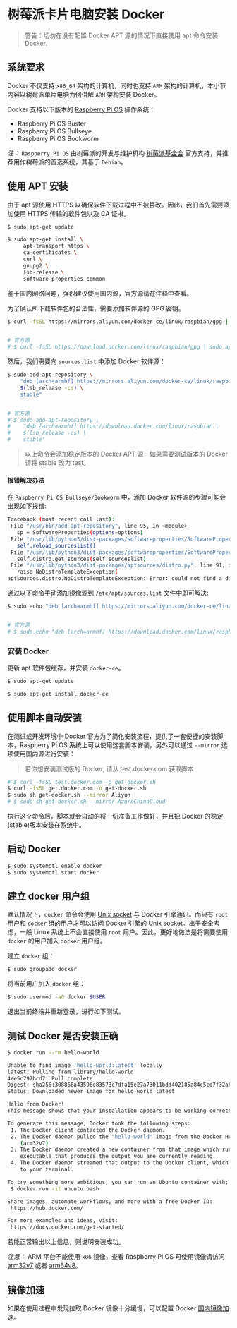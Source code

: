 # 树莓派卡片电脑安装 Docker

>警告：切勿在没有配置 Docker APT 源的情况下直接使用 apt 命令安装 Docker.

## 系统要求

Docker 不仅支持 `x86_64` 架构的计算机，同时也支持 `ARM` 架构的计算机，本小节内容以树莓派单片电脑为例讲解 `ARM` 架构安装 Docker。

Docker 支持以下版本的 [Raspberry Pi OS](https://www.raspberrypi.org/software/operating-systems/) 操作系统：

* Raspberry Pi OS Buster
* Raspberry Pi OS Bullseye
* Raspberry Pi OS Bookworm

*注：* `Raspberry Pi OS` 由树莓派的开发与维护机构 [树莓派基金会](https://www.raspberrypi.org/) 官方支持，并推荐用作树莓派的首选系统，其基于 `Debian`。

## 使用 APT 安装

由于 apt 源使用 HTTPS 以确保软件下载过程中不被篡改。因此，我们首先需要添加使用 HTTPS 传输的软件包以及 CA 证书。

```bash
$ sudo apt-get update

$ sudo apt-get install \
     apt-transport-https \
     ca-certificates \
     curl \
     gnupg2 \
     lsb-release \
     software-properties-common
```

鉴于国内网络问题，强烈建议使用国内源，官方源请在注释中查看。

为了确认所下载软件包的合法性，需要添加软件源的 GPG 密钥。

```bash
$ curl -fsSL https://mirrors.aliyun.com/docker-ce/linux/raspbian/gpg | sudo apt-key add -


# 官方源
# $ curl -fsSL https://download.docker.com/linux/raspbian/gpg | sudo apt-key add -
```

然后，我们需要向 `sources.list` 中添加 Docker 软件源：

```bash
$ sudo add-apt-repository \
    "deb [arch=armhf] https://mirrors.aliyun.com/docker-ce/linux/raspbian \
    $(lsb_release -cs) \
    stable"


# 官方源
# $ sudo add-apt-repository \
#    "deb [arch=armhf] https://download.docker.com/linux/raspbian \
#    $(lsb_release -cs) \
#    stable"
```

>以上命令会添加稳定版本的 Docker APT 源，如果需要测试版本的 Docker 请将 stable 改为 test。

#### 报错解决办法

在 `Raspberry Pi OS Bullseye/Bookworm` 中，添加 Docker 软件源的步骤可能会出现如下报错:

```bash
Traceback (most recent call last):
 File "/usr/bin/add-apt-repository", line 95, in <module>
   sp = SoftwareProperties(options=options)
 File "/usr/lib/python3/dist-packages/softwareproperties/SoftwareProperties.py", line 109, in __init__
   self.reload_sourceslist()
 File "/usr/lib/python3/dist-packages/softwareproperties/SoftwareProperties.py", line 599, in reload_sourceslist
   self.distro.get_sources(self.sourceslist)    
 File "/usr/lib/python3/dist-packages/aptsources/distro.py", line 91, in get_sources
   raise NoDistroTemplateException(
aptsources.distro.NoDistroTemplateException: Error: could not find a distribution template for Raspbian/bullseye
```

通过以下命令手动添加镜像源到 `/etc/apt/sources.list` 文件中即可解决:

```bash
$ sudo echo "deb [arch=armhf] https://mirrors.aliyun.com/docker-ce/linux/raspbian $(lsb_release -cs) stable" | sudo tee -a /etc/apt/sources.list


# 官方源
# $ sudo echo "deb [arch=armhf] https://download.docker.com/linux/raspbian $(lsb_release -cs) stable" | sudo tee -a /etc/apt/sources.list
```

### 安装 Docker

更新 apt 软件包缓存，并安装 `docker-ce`。

```bash
$ sudo apt-get update

$ sudo apt-get install docker-ce
```

## 使用脚本自动安装

在测试或开发环境中 Docker 官方为了简化安装流程，提供了一套便捷的安装脚本，Raspberry Pi OS 系统上可以使用这套脚本安装，另外可以通过 `--mirror` 选项使用国内源进行安装：

> 若你想安装测试版的 Docker, 请从 test.docker.com 获取脚本

```bash
# $ curl -fsSL test.docker.com -o get-docker.sh
$ curl -fsSL get.docker.com -o get-docker.sh
$ sudo sh get-docker.sh --mirror Aliyun
# $ sudo sh get-docker.sh --mirror AzureChinaCloud
```

执行这个命令后，脚本就会自动的将一切准备工作做好，并且把 Docker 的稳定(stable)版本安装在系统中。

## 启动 Docker

```bash
$ sudo systemctl enable docker
$ sudo systemctl start docker
```

## 建立 docker 用户组

默认情况下，`docker` 命令会使用 [Unix socket](https://en.wikipedia.org/wiki/Unix_domain_socket) 与 Docker 引擎通讯。而只有 `root` 用户和 `docker` 组的用户才可以访问 Docker 引擎的 Unix socket。出于安全考虑，一般 Linux 系统上不会直接使用 `root` 用户。因此，更好地做法是将需要使用 `docker` 的用户加入 `docker` 用户组。

建立 `docker` 组：

```bash
$ sudo groupadd docker
```

将当前用户加入 `docker` 组：

```bash
$ sudo usermod -aG docker $USER
```

退出当前终端并重新登录，进行如下测试。

## 测试 Docker 是否安装正确

```bash
$ docker run --rm hello-world

Unable to find image 'hello-world:latest' locally
latest: Pulling from library/hello-world
4ee5c797bcd7: Pull complete
Digest: sha256:308866a43596e83578c7dfa15e27a73011bdd402185a84c5cd7f32a88b501a24
Status: Downloaded newer image for hello-world:latest

Hello from Docker!
This message shows that your installation appears to be working correctly.

To generate this message, Docker took the following steps:
 1. The Docker client contacted the Docker daemon.
 2. The Docker daemon pulled the "hello-world" image from the Docker Hub.
    (arm32v7)
 3. The Docker daemon created a new container from that image which runs the
    executable that produces the output you are currently reading.
 4. The Docker daemon streamed that output to the Docker client, which sent it
    to your terminal.

To try something more ambitious, you can run an Ubuntu container with:
 $ docker run -it ubuntu bash

Share images, automate workflows, and more with a free Docker ID:
 https://hub.docker.com/

For more examples and ideas, visit:
 https://docs.docker.com/get-started/
```

若能正常输出以上信息，则说明安装成功。

*注意：* ARM 平台不能使用 `x86` 镜像，查看 Raspberry Pi OS 可使用镜像请访问 [arm32v7](https://hub.docker.com/u/arm32v7/) 或者 [arm64v8](https://hub.docker.com/u/arm64v8/)。

## 镜像加速

如果在使用过程中发现拉取 Docker 镜像十分缓慢，可以配置 Docker [国内镜像加速](mirror.md)。
